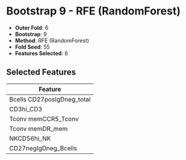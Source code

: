 # Bootstrap 9 - RFE (RandomForest)

- **Outer Fold**: 6
- **Bootstrap**: 9
- **Method**: RFE (RandomForest)
- **Fold Seed**: 55
- **Features Selected**: 6

## Selected Features

| Feature |
|---------|
| Bcells CD27posIgDneg_total |
| CD3hi_CD3 |
| Tconv memCCR5_Tconv |
| Tconv memDR_mem |
| NKCD56hi_NK |
| CD27negIgDneg_Bcells |
